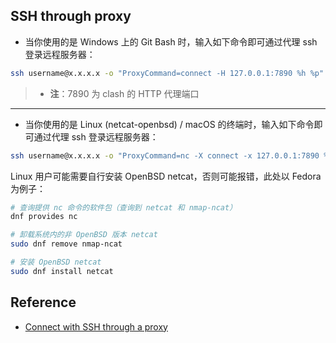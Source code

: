 ## SSH through proxy

* 当你使用的是 Windows 上的 Git Bash 时，输入如下命令即可通过代理 ssh 登录远程服务器：

```bash
ssh username@x.x.x.x -o "ProxyCommand=connect -H 127.0.0.1:7890 %h %p"
```

> * **注**：7890 为 clash 的 HTTP 代理端口

---

* 当你使用的是 Linux (netcat-openbsd) / macOS 的终端时，输入如下命令即可通过代理 ssh 登录远程服务器：

```bash
ssh username@x.x.x.x -o "ProxyCommand=nc -X connect -x 127.0.0.1:7890 %h %p"
```

Linux 用户可能需要自行安装 OpenBSD netcat，否则可能报错，此处以 Fedora 为例子：

```bash
# 查询提供 nc 命令的软件包（查询到 netcat 和 nmap-ncat）
dnf provides nc

# 卸载系统内的非 OpenBSD 版本 netcat
sudo dnf remove nmap-ncat

# 安装 OpenBSD netcat
sudo dnf install netcat
```

## Reference

* [Connect with SSH through a proxy](https://stackoverflow.com/questions/19161960/connect-with-ssh-through-a-proxy)
